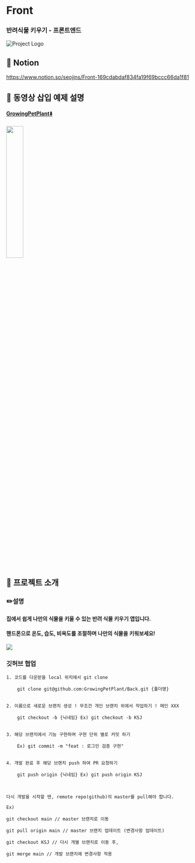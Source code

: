# Front
### 반려식물 키우기 - 프론트엔드
![Project Logo](https://github.com/GrowingPetPlant/Front/assets/107312651/5971be0a-ce3e-4fab-a659-5d3ee0e73369)

## 📌 Notion
https://www.notion.so/seojins/Front-169cdabdaf834fa19f69bccc66da1f81
<br>

## 📌 동영상 삽입 예제 설명
#### [GrowingPetPlant⬇️](https://youtu.be/tYKX8im01rE)
<a href="https://youtu.be/GKlMWVufCGE"><img src="https://github.com/GrowingPetPlant/Front/assets/107312651/1b2ea40e-6151-4f9f-8696-5a3f6c26ecf5" width="30%" height="30%"/></a>
<br>

## 📌 프로젝트 소개
### ✏️설명
#### 집에서 쉽게 나만의 식물을 키울 수 있는 반려 식물 키우기 앱입니다.
#### 핸드폰으로 온도, 습도, 비옥도를 조절하며 나만의 식물을 키워보세요!

<img src="https://img.shields.io/badge/flutter-02569B?style=for-the-badge&logo=flutter&logoColor=white">

<br>

### 깃허브 협업

    1. 코드를 다운받을 local 위치에서 git clone

        git clone git@github.com:GrowingPetPlant/Back.git {폴더명}
        
        
    2. 이름으로 새로운 브랜치 생성 ! 무조건 개인 브랜치 위에서 작업하기 ! 메인 XXX
        
        git checkout -b {닉네임} Ex) git checkout -b KSJ
        
        
    3. 해당 브랜치에서 기능 구현하며 구현 단위 별로 커밋 하기 
        
        Ex) git commit -m "feat : 로그인 검증 구현"
        
        
    4. 개발 완료 후 해당 브랜치 push 하여 PR 요청하기 
        
        git push origin {닉네임} Ex) git push origin KSJ

        
    
    다시 개발을 시작할 땐, remote repo(github)의 master를 pull해야 합니다.
     
    Ex)
    
    git checkout main // master 브랜치로 이동
     
    git pull origin main // master 브랜치 업데이트 (변경사항 업데이트)
     
    git checkout KSJ // 다시 개별 브랜치로 이동 후,
    
    git merge main // 개발 브랜치에 변경사항 적용
